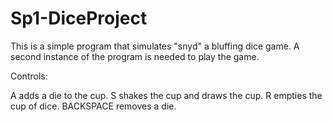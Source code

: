 # Sp1-DiceProject
 
This is a simple program that simulates "snyd" a bluffing dice game. A second instance of the program is needed to play the game. 


Controls:

A adds a die to the cup.
S shakes the cup and draws the cup.
R empties the cup of dice.
BACKSPACE removes a die.